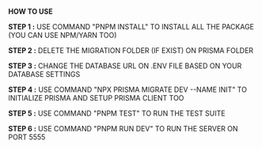**HOW TO USE**

**STEP 1 :** USE COMMAND "PNPM INSTALL" TO INSTALL ALL THE PACKAGE (YOU CAN USE NPM/YARN TOO)

**STEP 2 :** DELETE THE MIGRATION FOLDER (IF EXIST) ON PRISMA FOLDER

**STEP 3 :** CHANGE THE DATABASE URL ON .ENV FILE BASED ON YOUR DATABASE SETTINGS

**STEP 4 :** USE COMMAND "NPX PRISMA MIGRATE DEV --NAME INIT" TO INITIALIZE PRISMA AND SETUP PRISMA CLIENT TOO

**STEP 5 :** USE COMMAND "PNPM TEST" TO RUN THE TEST SUITE

**STEP 6 :** USE COMMAND "PNPM RUN DEV" TO RUN THE SERVER ON PORT 5555
